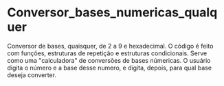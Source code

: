 # Conversor_bases_numericas_qualquer
Conversor de bases, quaisquer, de 2 a 9 e hexadecimal. O código é feito com funções, estruturas de repetição e estruturas condicionais. Serve como uma "calculadora"
de conversões de bases númericas. O usuário digita o número e a base desse numero, e digita, depois, para qual base deseja converter.
